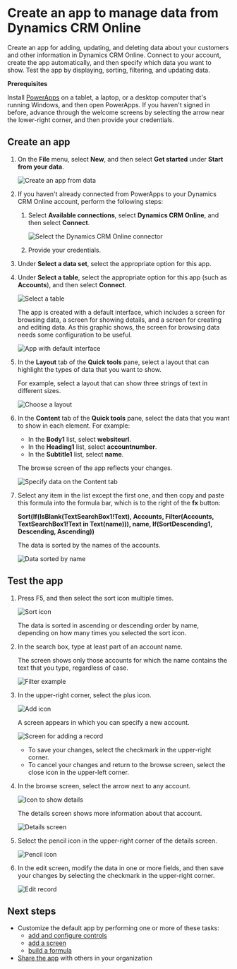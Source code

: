 <properties
   pageTitle="Create an app to manage data from Dynamics CRM Online | Microsoft PowerApps"
   description="Create an app to manage data, such as account information, from Dynamics CRM Online"
   services=""
   suite="powerapps"
   documentationCenter="na"
   authors="aftowen"
   manager="dwrede"
   editor=""
   tags=""/>

<tags
   ms.service="powerapps"
   ms.devlang="na"
   ms.topic="article"
   ms.tgt_pltfrm="na"
   ms.workload="na"
   ms.date="01/26/2016"
   ms.author="anneta"/>

# Create an app to manage data from Dynamics CRM Online #

Create an app for adding, updating, and deleting data about your customers and other information in Dynamics CRM Online. Connect to your account, create the app automatically, and then specify which data you want to show. Test the app by displaying, sorting, filtering, and updating data.

**Prerequisites**

Install [PowerApps](http://aka.ms/powerappsinstall) on a tablet, a laptop, or a desktop computer that's running Windows, and then open PowerApps. If you haven't signed in before, advance through the welcome screens by selecting the arrow near the lower-right corner, and then provide your credentials.

## Create an app ##
1. On the **File** menu, select **New**, and then select **Get started** under **Start from your data**.

	![Create an app from data](./media/app-from-dynamics/create-from-data.png)

1. If you haven't already connected from PowerApps to your Dynamics CRM Online account, perform the following steps:

	1. Select **Available connections**, select **Dynamics CRM Online**, and then select **Connect**.

		![Select the Dynamics CRM Online connector](./media/app-from-dynamics/connect-dynamics.png)

	1. Provide your credentials.

1. Under **Select a data set**, select the appropriate option for this app.

1. Under **Select a table**, select the appropriate option for this app (such as **Accounts**), and then select **Connect**.

	![Select a table](./media/app-from-dynamics/select-table.png)

	The app is created with a default interface, which includes a screen for browsing data, a screen for showing details, and a screen for creating and editing data. As this graphic shows, the screen for browsing data needs some configuration to be useful.

	![App with default interface](./media/app-from-dynamics/default-app.png)

1. In the **Layout** tab of the **Quick tools** pane, select a layout that can highlight the types of data that you want to show.

	For example, select a layout that can show three strings of text in different sizes.

	![Choose a layout](./media/app-from-dynamics/choose-layout.png)

1. In the **Content** tab of the **Quick tools** pane, select the data that you want to show in each element. For example:

	- In the **Body1** list, select **websiteurl**.
	- In the **Heading1** list, select **accountnumber**.
	- In the **Subtitle1** list, select **name**.

	The browse screen of the app reflects your changes.

	![Specify data on the Content tab](./media/app-from-dynamics/specify-data.png)

1. Select any item in the list except the first one, and then copy and paste this formula into the formula bar, which is to the right of the **fx** button:

	**Sort(If(IsBlank(TextSearchBox1!Text), Accounts, Filter(Accounts, TextSearchBox1!Text in Text(name))), name, If(SortDescending1, Descending, Ascending))**

	The data is sorted by the names of the accounts.

	![Data sorted by name](./media/app-from-dynamics/sort-ascending.png)

## Test the app ##
1. Press F5, and then select the sort icon multiple times.

	![Sort icon](./media/app-from-dynamics/sort-button.png)

 	The data is sorted in ascending or descending order by name, depending on how many times you selected the sort icon.

1. In the search box, type at least part of an account name.

	The screen shows only those accounts for which the name contains the text that you type, regardless of case.

	![Filter example](./media/app-from-dynamics/filter-example.png)

1. In the upper-right corner, select the plus icon.

	![Add icon](./media/app-from-dynamics/add-icon.png)

	A screen appears in which you can specify a new account.

	![Screen for adding a record](./media/app-from-dynamics/add-record.png)

	- To save your changes, select the checkmark in the upper-right corner.
	- To cancel your changes and return to the browse screen, select the close icon in the upper-left corner.

1. In the browse screen, select the arrow next to any account.

	![Icon to show details](./media/app-from-dynamics/right-arrow.png)

	The details screen shows more information about that account.

	![Details screen](./media/app-from-dynamics/details-screen.png)

1. Select the pencil icon in the upper-right corner of the details screen.

	![Pencil icon](./media/app-from-dynamics/pencil-icon.png)

1. In the edit screen, modify the data in one or more fields, and then save your changes by selecting the checkmark in the upper-right corner.

	![Edit record](./media/app-from-dynamics/edit-record.png)

## Next steps ##
- Customize the default app by performing one or more of these tasks:
	- [add and configure controls](get-started-test-drive.md#configure-a-control)
	- [add a screen](add-screen-context-variables.md)
	- [build a formula](formula-reference.md)
- [Share the app](share-app.md) with others in your organization
